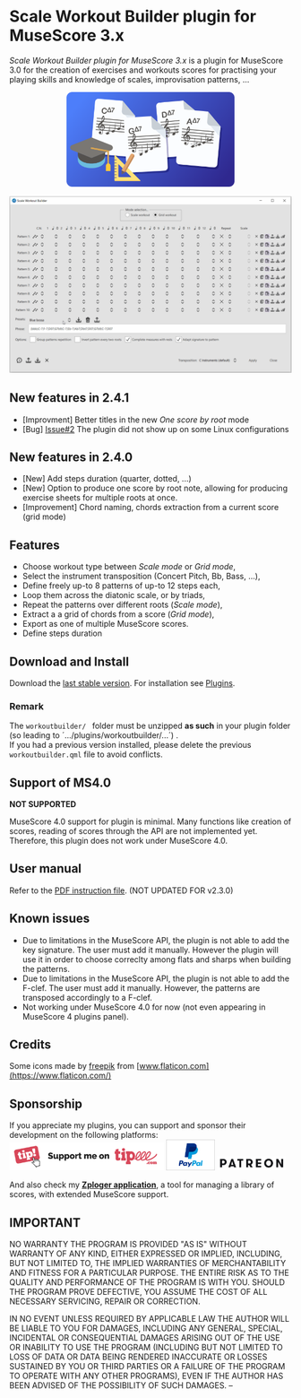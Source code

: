 # Scale Workout Builder plugin for MuseScore 3.x
*Scale Workout Builder plugin for MuseScore 3.x* is a plugin for MuseScore 3.0 for the creation of exercises and workouts scores for practising your playing skills and knowledge of scales, improvisation patterns, ...
<p align="center"><img src="/workoutbuilder/logo.png" Alt="logo" width="300" /></p>

<p align="center"><img src="/demo/demo scale workout builder.gif" Alt="Scale Workout Builder plugin in action"/></p>

## New features in 2.4.1
* [Improvment] Better titles in the new *One score by root* mode
* [Bug] [Issue#2](https://github.com/lgvr123/musescore-workoutbuilder/issues/2) The plugin did not show up on some Linux configurations

## New features in 2.4.0
* [New] Add steps duration (quarter, dotted, ...)
* [New] Option to produce one score by root note, allowing for producing exercise sheets for multiple roots at once. 
* [Improvement] Chord naming, chords extraction from a current score (grid mode)

## Features
* Choose workout type between *Scale mode* or *Grid mode*,
* Select the instrument transposition (Concert Pitch, Bb, Bass, ...),
* Define freely up-to 8 patterns of up-to 12 steps each,
* Loop them across the diatonic scale, or by triads,
* Repeat the patterns over different roots (*Scale mode*),
* Extract a a grid of chords from a score (*Grid mode*),
* Export as one of multiple MuseScore scores.
* Define steps duration

## Download and Install ##
Download the [last stable version](https://github.com/lgvr123/musescore-workoutbuilder/releases).
For installation see [Plugins](https://musescore.org/en/handbook/3/plugins).
### Remark
The `workoutbuilder/ ` folder must be unzipped **as such** in your plugin folder (so leading to ´.../plugins/workoutbuilder/...´) . <br/>
If you had a previous version installed, please delete the previous `workoutbuilder.qml` file to avoid conflicts.

## Support of MS4.0
**NOT SUPPORTED**

MuseScore 4.0 support for plugin is minimal. Many functions like creation of scores, reading of scores through the API are not implemented yet.
Therefore, this plugin does not work under MuseScore 4.0.

## User manual
Refer to the [PDF instruction file](user_manual.pdf). (NOT UPDATED FOR v2.3.0)

## Known issues
* Due to limitations in the MuseScore API, the plugin is not able to add the key signature. The user must add it manually. However the plugin will use it in order to choose correclty among flats and sharps when building the patterns. 
* Due to limitations in the MuseScore API, the plugin is not able to add the F-clef. The user must add it manually. However, the patterns are transposed accordingly to a F-clef. 
* Not working under MuseScore 4.0 for now (not even appearing in MuseScore 4 plugins panel).


## Credits
Some icons made by [freepik](https://www.flaticon.com/authors/freepik) from [www.flaticon.com](https://www.flaticon.com/)

## Sponsorship ##
If you appreciate my plugins, you can support and sponsor their development on the following platforms:
[<img src="/support/Button-Tipeee.png" alt="Support me on Tipee" height="50"/>](https://www.tipeee.com/parkingb) 
[<img src="/support/paypal.jpg" alt="Support me on Paypal" height="55"/>](https://www.paypal.me/LaurentvanRoy) 
[<img src="/support/patreon.png" alt="Support me on Patreon" height="25"/>](https://patreon.com/parkingb)

And also check my **[Zploger application](https://www.parkingb.be/zploger)**, a tool for managing a library of scores, with extended MuseScore support.

## IMPORTANT
NO WARRANTY THE PROGRAM IS PROVIDED "AS IS" WITHOUT WARRANTY OF ANY KIND, EITHER EXPRESSED OR IMPLIED, INCLUDING, BUT NOT LIMITED TO, THE IMPLIED WARRANTIES OF MERCHANTABILITY AND FITNESS FOR A PARTICULAR PURPOSE. THE ENTIRE RISK AS TO THE QUALITY AND PERFORMANCE OF THE PROGRAM IS WITH YOU. SHOULD THE PROGRAM PROVE DEFECTIVE, YOU ASSUME THE COST OF ALL NECESSARY SERVICING, REPAIR OR CORRECTION.

IN NO EVENT UNLESS REQUIRED BY APPLICABLE LAW THE AUTHOR WILL BE LIABLE TO YOU FOR DAMAGES, INCLUDING ANY GENERAL, SPECIAL, INCIDENTAL OR CONSEQUENTIAL DAMAGES ARISING OUT OF THE USE OR INABILITY TO USE THE PROGRAM (INCLUDING BUT NOT LIMITED TO LOSS OF DATA OR DATA BEING RENDERED INACCURATE OR LOSSES SUSTAINED BY YOU OR THIRD PARTIES OR A FAILURE OF THE PROGRAM TO OPERATE WITH ANY OTHER PROGRAMS), EVEN IF THE AUTHOR HAS BEEN ADVISED OF THE POSSIBILITY OF SUCH DAMAGES.
–
